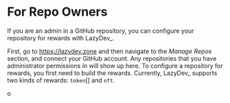 # For Repo Owners

If you are an admin in a GitHub repository, you can configure your repository for rewards with LazyDev_.

First, go to <https://lazydev.zone> and then navigate to the *Manage Repos* section, and connect your GitHub account. Any repositories that you have administrator permissions in will show up here. To configure a repository for rewards, you first need to build the rewards. Currently, LazyDev_ supports two kinds of rewards: `token`[] and `nft`.








o
